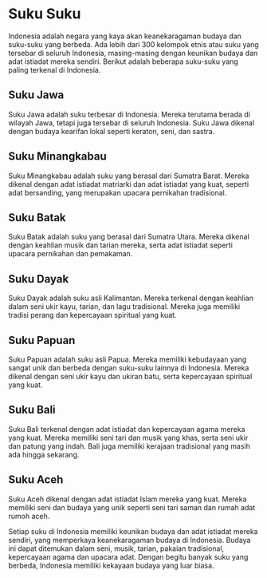 # Suku Suku
Indonesia adalah negara yang kaya akan keanekaragaman budaya dan suku-suku yang berbeda. Ada lebih dari 300 kelompok etnis atau suku yang tersebar di seluruh Indonesia, masing-masing dengan keunikan budaya dan adat istiadat mereka sendiri. Berikut adalah beberapa suku-suku yang paling terkenal di Indonesia.

## Suku Jawa
Suku Jawa adalah suku terbesar di Indonesia. Mereka terutama berada di wilayah Jawa, tetapi juga tersebar di seluruh Indonesia. Suku Jawa dikenal dengan budaya kearifan lokal seperti keraton, seni, dan sastra.

## Suku Minangkabau
Suku Minangkabau adalah suku yang berasal dari Sumatra Barat. Mereka dikenal dengan adat istiadat matriarki dan adat istiadat yang kuat, seperti adat bersanding, yang merupakan upacara pernikahan tradisional.

## Suku Batak
Suku Batak adalah suku yang berasal dari Sumatra Utara. Mereka dikenal dengan keahlian musik dan tarian mereka, serta adat istiadat seperti upacara pernikahan dan pemakaman.

## Suku Dayak
Suku Dayak adalah suku asli Kalimantan. Mereka terkenal dengan keahlian dalam seni ukir kayu, tarian, dan lagu tradisional. Mereka juga memiliki tradisi perang dan kepercayaan spiritual yang kuat.

## Suku Papuan
Suku Papuan adalah suku asli Papua. Mereka memiliki kebudayaan yang sangat unik dan berbeda dengan suku-suku lainnya di Indonesia. Mereka dikenal dengan seni ukir kayu dan ukiran batu, serta kepercayaan spiritual yang kuat.

## Suku Bali
Suku Bali terkenal dengan adat istiadat dan kepercayaan agama mereka yang kuat. Mereka memiliki seni tari dan musik yang khas, serta seni ukir dan patung yang indah. Bali juga memiliki kerajaan tradisional yang masih ada hingga sekarang.

## Suku Aceh
Suku Aceh dikenal dengan adat istiadat Islam mereka yang kuat. Mereka memiliki seni dan budaya yang unik seperti seni tari saman dan rumah adat rumoh aceh.

Setiap suku di Indonesia memiliki keunikan budaya dan adat istiadat mereka sendiri, yang memperkaya keanekaragaman budaya di Indonesia. Budaya ini dapat ditemukan dalam seni, musik, tarian, pakaian tradisional, kepercayaan agama dan upacara adat. Dengan begitu banyak suku yang berbeda, Indonesia memiliki kekayaan budaya yang luar biasa.
